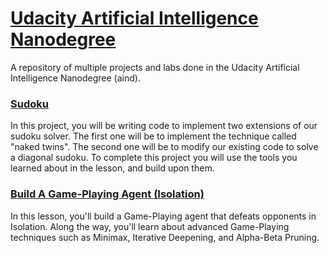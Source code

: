 # [Udacity Artificial Intelligence Nanodegree](https://www.udacity.com/course/artificial-intelligence-nanodegree--nd889)
A repository of multiple projects and labs done in the Udacity Artificial Intelligence Nanodegree (aind).

### [Sudoku](/aind-sudoku)

In this project, you will be writing code to implement two extensions of our sudoku solver. The first one will be to implement the technique called "naked twins". The second one will be to modify our existing code to solve a diagonal sudoku. To complete this project you will use the tools you learned about in the lesson, and build upon them.

### [Build A Game-Playing Agent (Isolation)](/aind-isolation)

In this lesson, you'll build a Game-Playing agent that defeats opponents in Isolation. Along the way, you'll learn about advanced Game-Playing techniques such as Minimax, Iterative Deepening, and Alpha-Beta Pruning.
